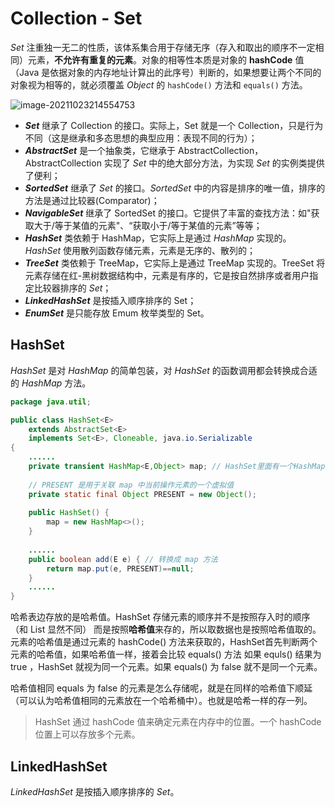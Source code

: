# Collection - Set

*Set* 注重独一无二的性质，该体系集合用于存储无序（存入和取出的顺序不一定相同）元素，**不允许有重复的元素**。对象的相等性本质是对象的 **hashCode** 值（Java 是依据对象的内存地址计算出的此序号）判断的，如果想要让两个不同的对象视为相等的，就必须覆盖 *Object* 的 `hashCode()` 方法和 `equals()` 方法。

![image-20211023214554753](//tiancixiong.coding.net/p/atips-cdn/d/atips-cdn/git/raw/images/images/java/container/collection/image-20211023214554753.png)

- ***Set*** 继承了 Collection 的接口。实际上，Set 就是一个 Collection，只是行为不同（这是继承和多态思想的典型应用：表现不同的行为）；
- ***AbstractSet*** 是一个抽象类，它继承于 AbstractCollection，AbstractCollection 实现了 *Set* 中的绝大部分方法，为实现 *Set* 的实例类提供了便利；
- ***SortedSet*** 继承了 *Set* 的接口。*SortedSet* 中的内容是排序的唯一值，排序的方法是通过比较器(Comparator)；
- ***NavigableSet*** 继承了 SortedSet 的接口。它提供了丰富的查找方法：如"获取大于/等于某值的元素"、“获取小于/等于某值的元素”等等；
- ***HashSet*** 类依赖于 HashMap，它实际上是通过 *HashMap* 实现的。*HashSet* 使用散列函数存储元素，元素是无序的、散列的；
- ***TreeSet*** 类依赖于 TreeMap，它实际上是通过 TreeMap 实现的。TreeSet 将元素存储在红-黑树数据结构中，元素是有序的，它是按自然排序或者用户指定比较器排序的 *Set*；
- ***LinkedHashSet*** 是按插入顺序排序的 Set；
- ***EnumSet*** 是只能存放 Emum 枚举类型的 Set。



## HashSet

*HashSet* 是对 *HashMap* 的简单包装，对 *HashSet* 的函数调用都会转换成合适的 *HashMap* 方法。

```java
package java.util;

public class HashSet<E>
    extends AbstractSet<E>
    implements Set<E>, Cloneable, java.io.Serializable
{
	......
	private transient HashMap<E,Object> map; // HashSet里面有一个HashMap
    
    // PRESENT 是用于关联 map 中当前操作元素的一个虚拟值
    private static final Object PRESENT = new Object();
    
    public HashSet() {
        map = new HashMap<>();
    }
    
    ......
    public boolean add(E e) { // 转换成 map 方法
        return map.put(e, PRESENT)==null;
    }
    ......
}
```

哈希表边存放的是哈希值。HashSet 存储元素的顺序并不是按照存入时的顺序（和 List 显然不同） 而是按照**哈希值**来存的，所以取数据也是按照哈希值取的。元素的哈希值是通过元素的 hashCode() 方法来获取的，HashSet首先判断两个元素的哈希值，如果哈希值一样，接着会比较 equals() 方法 如果 equls() 结果为 true ，HashSet 就视为同一个元素。如果 equals() 为 false 就不是同一个元素。 

哈希值相同 equals 为 false 的元素是怎么存储呢，就是在同样的哈希值下顺延（可以认为哈希值相同的元素放在一个哈希桶中）。也就是哈希一样的存一列。

> HashSet 通过 hashCode 值来确定元素在内存中的位置。一个 hashCode 位置上可以存放多个元素。





## LinkedHashSet

*LinkedHashSet* 是按插入顺序排序的 *Set*。


